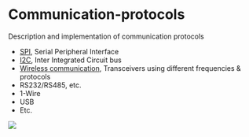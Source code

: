 # Communication-protocols
Description and implementation of communication protocols

- [SPI](SPI), Serial Peripheral Interface  
- [I2C](I2C), Inter Integrated Circuit bus
- [Wireless communication](Wireless-Communication), Transceivers using different frequencies & protocols 
- RS232/RS485, etc.
- 1-Wire
- USB
- Etc.

![](https://circuitdigest.com/sites/default/files/projectimage_tut/Serial-Communication-Protocol.png)
